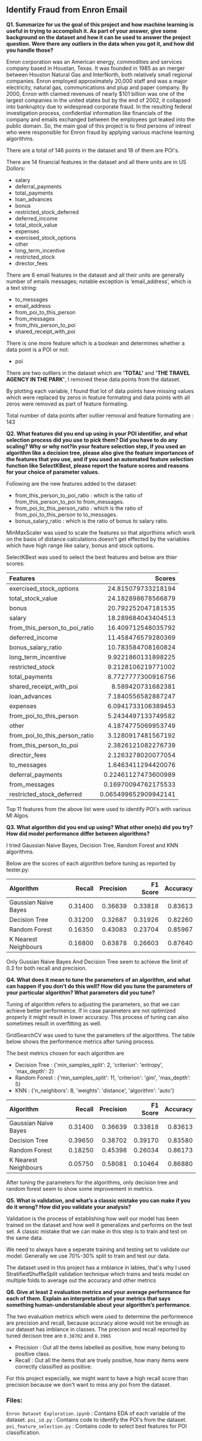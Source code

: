 ##  Identify Fraud from Enron Email


**Q1. Summarize for us the goal of this project and how machine learning is useful in trying to accomplish it. As part of your answer, give some background on the dataset and how it can be used to answer the project question. Were there any outliers in the data when you got it, and how did you handle those?**

Enron corporation was an American energy, commodities and services company based in Houstan, Texas. It was founded in 1985 as an merger between Houston Natural Gas and InterNorth, both relatively small regional companies. Enron employed approximately 20,000 staff and was a major electricity, natural gas, communications and plup and paper company. By 2000, Enron with claimed revenues of nearly $101 billion was one of the largest companies in the united states but by the end of 2002, it collapsed into bankruptcy due to widespread corporate fraud. In the resulting federal investigation process, confidential information like financials of the company and emails exchanged between the employees got leaked into the public domain. So, the main goal of this project is to find persons of intrest who were responsible for Enron fraud by applying various machine learning algorithms.

There are a total of 146 points in the dataset and 18 of them are POI's.

There are 14 financial features in the dataset and all there units are in US Dollors:
- salary
- deferral_payments
- total_payments
- loan_advances
- bonus
- restricted_stock_deferred
- deferred_income
- total_stock_value
- expenses
- exercised_stock_options
- other
- long_term_incentive
- restricted_stock
- director_fees

There are 6 email features in the dataset and all their units are generally number of emails messages; notable exception is ‘email_address’, which is a text string:
- to_messages
- email_address
- from_poi_to_this_person
- from_messages
- from_this_person_to_poi
- shared_receipt_with_poi

There is one more feature which is a boolean and determines whether a data point is a POI or not:
- poi

There are two outliers in the dataset which are **'TOTAL'** and **'THE TRAVEL AGENCY IN THE PARK'**, I removed these data points from the dataset. 

By plotting each variable, I found that lot of data points have missing values which were replaced by zeros in feature formating and data points with all zeros were removed as part of feature formating.

Total number of data points after outlier removal and feature formating are : 143

**Q2. What features did you end up using in your POI identifier, and what selection process did you use to pick them? Did you have to do any scaling? Why or why not?In your feature selection step, if you used an algorithm like a decision tree, please also give the feature importances of the features that you use, and if you used an automated feature selection function like SelectKBest, please report the feature scores and reasons for your choice of parameter values.**

Following are the new features added to the dataset:

- from_this_person_to_poi_ratio : which is the ratio of from_this_person_to_poi to from_messages.
- from_poi_to_this_person_ratio : which is the ratio of from_poi_to_this_person to to_messages.
- bonus_salary_ratio : which is the ratio of bonus to salary ratio.

MinMaxScaler was used to scale the features so that algorthims which work on the basis of distance calculations doesn't get effected by the variables which have high range like salary, bonus and stock options.

SelectKBest was used to select the best features and below are thier scores:

| Features       | Scores |
| :---------------------- | -----: |
| exercised_stock_options | 24.815079733218194 |
| total_stock_value       | 24.182898678566879 |
| bonus                   | 20.792252047181535 |
| salary                  | 18.289684043404513 |
| from_this_person_to_poi_ratio         | 16.409712548035792 |
| deferred_income     |  11.458476579280369 |
| bonus_salary_ratio        |  10.783584708160824 |
| long_term_incentive        |  9.9221860131898225 |
| restricted_stock          |  9.2128106219771002 |
| total_payments |  8.7727777300916756 |
| shared_receipt_with_poi           |  8.589420731682381 |
| loan_advances | 7.1840556582887247 |
| expenses       | 6.0941733106389453 |
| from_poi_to_this_person                   | 5.2434497133749582 |
| other                  | 4.1874775069953749 |
| from_poi_to_this_person_ratio         | 3.1280917481567192 |
| from_this_person_to_poi     |  2.3826121082276739 |
| director_fees        |  2.1263278020077054 |
| to_messages          |  1.6463411294420076 |
| deferral_payments | 0.22461127473600989 |
| from_messages           |  0.16970094762175533 |
| restricted_stock_deferred           | 0.065499652909942141 |


Top 11 features from the above list were used to identify POI's with various Ml Algos.

**Q3. What algorithm did you end up using? What other one(s) did you try? How did model performance differ between algorithms?**

I tried Gaussian Naive Bayes, Decision Tree, Random Forest and KNN algorithms.

Below are the scores of each algorithm before tuning as reported by tester.py:

| Algorithm       | Recall | Precision | F1 Score| Accuracy |
| :---------------------- | -----: |-----: |-----: | -----: |
| Gaussian Naive Bayes | 0.31400 | 0.36639 | 0.33818 | 0.83613 |
| Decision Tree        | 0.31200 | 0.32687 | 0.31926 | 0.82260 |
| Random Forest        | 0.16350 | 0.43083 | 0.23704 | 0.85967 |
| K Nearest Neighbours | 0.16800 | 0.63878 | 0.26603 | 0.87640 |

Only Gussian Naive Bayes And Decision Tree seem to achieve the limit of 0.3 for both recall and precision.

**Q4. What does it mean to tune the parameters of an algorithm, and what can happen if you don’t do this well?  How did you tune the parameters of your particular algorithm? What parameters did you tune?**

Tuning of algorithm refers to adjusting the parameters, so that we can achieve better performence. If in case parameters are not optimized properly it might result in lower accuracy. This process of tuning can also sometimes result in overfitting as well.

GridSearchCV was used to tune the parameters of the algorithms. The table below shows the performence metrics after tuning process.

The best metrics chosen for each algorithm are
- Decision Tree : {'min_samples_split': 2, 'criterion': 'entropy', 'max_depth': 2}
- Random Forest : {'min_samples_split': 11, 'criterion': 'gini', 'max_depth': 5}
- KNN : {'n_neighbors': 8, 'weights': 'distance', 'algorithm': 'auto'}

| Algorithm       | Recall | Precision | F1 Score| Accuracy |
| :---------------------- | -----: |-----: |-----: | -----: |
| Gaussian Naive Bayes | 0.31400 | 0.36639 | 0.33818 | 0.83613 |
| Decision Tree        | 0.39650 | 0.38702 | 0.39170 | 0.83580 |
| Random Forest        | 0.18250 | 0.45398 | 0.26034 | 0.86173 |
| K Nearest Neighbours | 0.05750 | 0.58081 | 0.10464 | 0.86880 |

After tuning the parameters for the algorithms, only decision tree and random forest seem to show some improvement in metrics.

**Q5. What is validation, and what’s a classic mistake you can make if you do it wrong? How did you validate your analysis?**

Validation is the process of establishing how well our model has been trained on the dataset and how well it generalizes and performs on the test set. A classic mistake that we can make in this step is to train and test on the same data. 

We need to always have a seperate training and testing set to validate our model. Generally we use 70%-30% split to train and test our data.

The dataset used in this project has a imblance in lables, that's why I used StratifiedShuffleSplit validation technique which trains and tests model on multiple folds to average out the accuracy and other metrics

**Q6. Give at least 2 evaluation metrics and your average performance for each of them. Explain an interpretation of your metrics that says something human-understandable about your algorithm’s performance.**

The two evaluation metrics which were used to determine the performence are precision and recall, because accuracy alone would not be enough as our dataset has imblance in classes. The precison and recall reported by tuned decison tree are `0.38702` and `0.3965`

- Precision : Out all the items labelled as positive, how many belong to positive class.
- Recall    : Out all the items that are truely positive, how many items were correctly classified as positive.

For this project especially, we might want to have a high recall score than precision because we don't want to miss any poi from the dataset.  

### Files: 
`Enron Dataset Exploration.ipynb` : Contains EDA of each variable of the dataset.
`poi_id.py` : Contains code to identify the POI's from the dataset.
`poi_feature_selection.py` : Contains code to select best features for POI classification.



